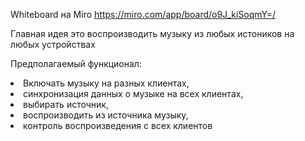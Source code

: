 Whiteboard на Miro https://miro.com/app/board/o9J_kiSoqmY=/

Главная идея это воспроизводить музыку из любых истоников на любых устройствах

Предполагаемый функционал:
<li>Включать музыку на разных клиентах,</li>
<li>синхронизация данных о музыке на всех клиентах,</li>
<li>выбирать источник,</li>
<li>воспроизводить из источника музыку,</li>
<li>контроль воспроизведения с всех клиентов</li>
